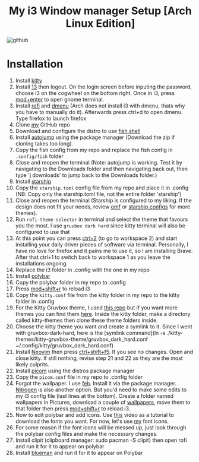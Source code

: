 <h1 align="center">My i3 Window manager Setup [Arch Linux Edition]</h1>

![github](https://user-images.githubusercontent.com/83289969/236567282-f021630b-cab1-42ad-8de3-df05c97f0a36.png)


# Installation
1. Install [kitty](https://github.com/kovidgoyal/kitty)
2. Install [13](https://i3wm.org/) then logout. On the login screen before inputing the password, choose i3 on the cogwheel on the bottom right. Once in i3, press [mod+enter](https://i3wm.org/docs/userguide.html#_opening_terminals_and_moving_around) to open gnome terminal. 
3. Install [rofi](https://github.com/davatorium/rofi) and [dmenu](https://wiki.archlinux.org/title/dmenu) (Arch does not install i3 with dmenu, thats why you have to manually do it). Afterwards press ctrl+d to open dmenu. Type firefox to launch firefox
4. Clone [my](https://github.com/OBrien-reece/linux.git) GitHub repo 
5. Download and configure the distro to use [fish shell](https://fishshell.com/)
6. Install [autojump](https://github.com/wting/autojump) using the package manager (Download the zip if cloning takes too long). 
7. Copy the fish config from my repo and replace the fish config in `.config/fish` folder
8. Close and reopen the terminal (Note: autojump is working. Test it by navigating to the Downloads folder and then navigating back out, then type 'j downloads' to jump back to the Downloads folder.)
9. Install [starship](https://starship.rs/guide/#%F0%9F%9A%80-installation)
10. Copy the `starship.toml` config file from my repo and place it in .config (NB: Copy only the starship.toml file, not the entire folder 'starship')
11. Close and reopen the terminal (Starship is configured to my liking. If the design does not fit your needs, review [omf](https://github.com/oh-my-fish/oh-my-fish) or [starship configs](https://starship.rs/config/) for more themes).
12. Run `rofi-theme-selector` in terminal and select the theme that favours you the most. I use `gruvbox dark hard` since kitty terminal will also be configured to use that
13. At this point you can press [ctrl+2](https://i3wm.org/docs/userguide.html#_using_workspaces) (to go to workspace 2) and start installing your daily driver pieces of software via terminal. Personally, I have no love for firefox and it pains me to use it, so I am installing Brave. After that ctrl+1 to switch back to workspace 1 as you leave the installations ongoing.
14. Replace the i3 folder in .config with the one in my repo
15. Install [polybar](https://github.com/polybar/polybar)
16. Copy the polybar folder in my repo to .config
17. Press [mod+shift+r](https://i3wm.org/docs/userguide.html#_reloading_restarting_exiting) to reload i3
18. Copy the `kitty.conf` file from the kitty folder in my repo to the kitty folder in .config
19. For the Kitty Gruvbox theme, I used [this repo](https://github.com/wdomitrz/kitty-gruvbox-theme.git) but if you want more themes you can find them [here](https://github.com/dexpota/kitty-themes). Inside the kitty folder, make a directory called kitty-themes then clone these theme folders inside.
20. Choose the kitty theme you want and create a symlink to it. Since I went with gruvbox-dark-hard, here is the [symlink command](ln -s ./kitty-themes/kitty-gruvbox-theme/gruvbox_dark_hard.conf ~/.config/kitty/gruvbox_dark_hard.conf)
21. Install [Neovim](https://neovim.io/) then press [ctrl+shift+f5](https://sw.kovidgoyal.net/kitty/). If you see no changes. Open and close kitty. If still nothing, revise step 21 and 22 as they are the most likely culprits.
22. Install [picom](https://github.com/yshui/picom) using the distros package manager
23. Copy the `picom.conf` file in my repo to .config folder
24. Forgot the wallpaper. I use [feh](https://feh.finalrewind.org/). Install it via the package manager. [Nitrogen](https://wiki.archlinux.org/title/nitrogen) is also another option. But you'd need to make some edits to my i3 config file (last lines at the bottom). Create a folder named wallpapers in Pictures, download a couple of [wallpapers](https://gitlab.com/thelinuxcast/wallpapers), move them to that folder then press [mod+shift+r](https://i3wm.org/docs/userguide.html#_reloading_restarting_exiting) to reload i3.
25. Now to edit polybar and add icons. Use [this](https://www.youtube.com/watch?v=nVSUiRUgspQ) video as a tutorial to download the fonts you want. For now, let's use [my](https://gitlab.com/obrienreece/linux/-/blob/main/fontello-2c4fa7f1.zip) font icons. 
26. For some reason if the font icons will be messed up, just look through the polybar config files and make the necessary changes. 
27. Install clipit (clipboard manager: sudo pacman -S clipit) then open rofi and run it for it to appear on polybar
28. Install [blueman](https://github.com/blueman-project/blueman) and run it for it to appear on Polybar
